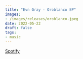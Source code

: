 ```yaml
---
title: "Evn Gray - Oroblanco EP"
images:
- /images/releases/oroblanco.jpeg
date: 2022-05-22
draft: false
tags:
- music
---
```


<a href="https://open.spotify.com/album/5P22ldOqfvKFlV0zDSfvXy?si=1-b7Rhc7RhS-vz7BnUD2pA">Spotify</a>
